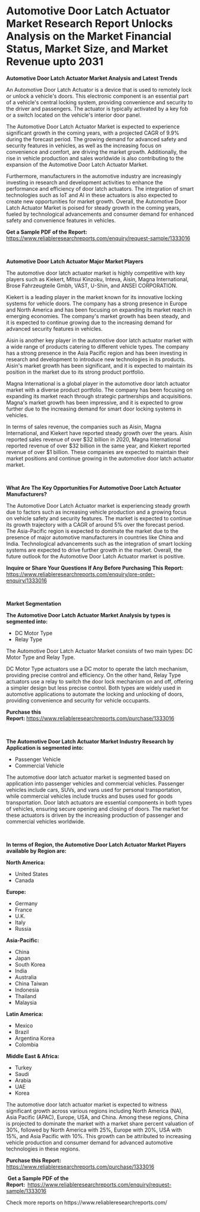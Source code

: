 <p><h1>Automotive Door Latch Actuator Market Research Report Unlocks Analysis on the Market Financial Status, Market Size, and Market Revenue upto 2031</h1></p><p><strong>Automotive Door Latch Actuator Market Analysis and Latest Trends</strong></p>
<p><p>An Automotive Door Latch Actuator is a device that is used to remotely lock or unlock a vehicle's doors. This electronic component is an essential part of a vehicle's central locking system, providing convenience and security to the driver and passengers. The actuator is typically activated by a key fob or a switch located on the vehicle's interior door panel.</p><p>The Automotive Door Latch Actuator Market is expected to experience significant growth in the coming years, with a projected CAGR of 9.9% during the forecast period. The growing demand for advanced safety and security features in vehicles, as well as the increasing focus on convenience and comfort, are driving the market growth. Additionally, the rise in vehicle production and sales worldwide is also contributing to the expansion of the Automotive Door Latch Actuator Market.</p><p>Furthermore, manufacturers in the automotive industry are increasingly investing in research and development activities to enhance the performance and efficiency of door latch actuators. The integration of smart technologies such as IoT and AI in these actuators is also expected to create new opportunities for market growth. Overall, the Automotive Door Latch Actuator Market is poised for steady growth in the coming years, fueled by technological advancements and consumer demand for enhanced safety and convenience features in vehicles.</p></p>
<p><strong>Get a Sample PDF of the Report:&nbsp;</strong> <a href="https://www.reliableresearchreports.com/enquiry/request-sample/1333016">https://www.reliableresearchreports.com/enquiry/request-sample/1333016</a></p>
<p>&nbsp;</p>
<p><strong>Automotive Door Latch Actuator Major Market Players</strong></p>
<p><p>The automotive door latch actuator market is highly competitive with key players such as Kiekert, Mitsui Kinzoku, Inteva, Aisin, Magna International, Brose Fahrzeugteile Gmbh, VAST, U-Shin, and ANSEI CORPORATION. </p><p>Kiekert is a leading player in the market known for its innovative locking systems for vehicle doors. The company has a strong presence in Europe and North America and has been focusing on expanding its market reach in emerging economies. The company's market growth has been steady, and it is expected to continue growing due to the increasing demand for advanced security features in vehicles.</p><p>Aisin is another key player in the automotive door latch actuator market with a wide range of products catering to different vehicle types. The company has a strong presence in the Asia Pacific region and has been investing in research and development to introduce new technologies in its products. Aisin's market growth has been significant, and it is expected to maintain its position in the market due to its strong product portfolio.</p><p>Magna International is a global player in the automotive door latch actuator market with a diverse product portfolio. The company has been focusing on expanding its market reach through strategic partnerships and acquisitions. Magna's market growth has been impressive, and it is expected to grow further due to the increasing demand for smart door locking systems in vehicles.</p><p>In terms of sales revenue, the companies such as Aisin, Magna International, and Kiekert have reported steady growth over the years. Aisin reported sales revenue of over $32 billion in 2020, Magna International reported revenue of over $32 billion in the same year, and Kiekert reported revenue of over $1 billion. These companies are expected to maintain their market positions and continue growing in the automotive door latch actuator market.</p></p>
<p>&nbsp;</p>
<p><strong>What Are The Key Opportunities For Automotive Door Latch Actuator Manufacturers?</strong></p>
<p><p>The Automotive Door Latch Actuator market is experiencing steady growth due to factors such as increasing vehicle production and a growing focus on vehicle safety and security features. The market is expected to continue its growth trajectory with a CAGR of around 5% over the forecast period. The Asia-Pacific region is expected to dominate the market due to the presence of major automotive manufacturers in countries like China and India. Technological advancements such as the integration of smart locking systems are expected to drive further growth in the market. Overall, the future outlook for the Automotive Door Latch Actuator market is positive.</p></p>
<p><strong>Inquire or Share Your Questions If Any Before Purchasing This Report:</strong> <a href="https://www.reliableresearchreports.com/enquiry/pre-order-enquiry/1333016">https://www.reliableresearchreports.com/enquiry/pre-order-enquiry/1333016</a></p>
<p>&nbsp;</p>
<p><strong>Market Segmentation</strong></p>
<p><strong>The Automotive Door Latch Actuator Market Analysis by types is segmented into:</strong></p>
<p><ul><li>DC Motor Type</li><li>Relay Type</li></ul></p>
<p><p>The Automotive Door Latch Actuator Market consists of two main types: DC Motor Type and Relay Type. </p><p>DC Motor Type actuators use a DC motor to operate the latch mechanism, providing precise control and efficiency. On the other hand, Relay Type actuators use a relay to switch the door lock mechanism on and off, offering a simpler design but less precise control. Both types are widely used in automotive applications to automate the locking and unlocking of doors, providing convenience and security for vehicle occupants.</p></p>
<p><strong>Purchase this Report:&nbsp;</strong><a href="https://www.reliableresearchreports.com/purchase/1333016">https://www.reliableresearchreports.com/purchase/1333016</a></p>
<p>&nbsp;</p>
<p><strong>The Automotive Door Latch Actuator Market Industry Research by Application is segmented into:</strong></p>
<p><ul><li>Passenger Vehicle</li><li>Commercial Vehicle</li></ul></p>
<p><p>The automotive door latch actuator market is segmented based on application into passenger vehicles and commercial vehicles. Passenger vehicles include cars, SUVs, and vans used for personal transportation, while commercial vehicles include trucks and buses used for goods transportation. Door latch actuators are essential components in both types of vehicles, ensuring secure opening and closing of doors. The market for these actuators is driven by the increasing production of passenger and commercial vehicles worldwide.</p></p>
<p>&nbsp;</p>
<p><strong>In terms of Region, the Automotive Door Latch Actuator Market Players available by Region are:</strong></p>
<p>
    <p> <strong> North America: </strong>
        <ul>
            <li>United States</li>
            <li>Canada</li>
        </ul>
        </p> 
    <p> <strong> Europe: </strong>
        <ul>
            <li>Germany</li>
            <li>France</li>
            <li>U.K.</li>
            <li>Italy</li>
            <li>Russia</li>
        </ul>
        </p> 
    <p> <strong> Asia-Pacific: </strong>
        <ul>
            <li>China</li>
            <li>Japan</li>
            <li>South Korea</li>
            <li>India</li>
            <li>Australia</li>
            <li>China Taiwan</li>
            <li>Indonesia</li>
            <li>Thailand</li>
            <li>Malaysia</li>
        </ul>
        </p> 
    <p> <strong> Latin America: </strong>
        <ul>
            <li>Mexico</li>
            <li>Brazil</li>
            <li>Argentina Korea</li>
            <li>Colombia</li>
        </ul>
        </p> 
    <p> <strong> Middle East & Africa: </strong>
        <ul>
            <li>Turkey</li>
            <li>Saudi</li>
            <li>Arabia</li>
            <li>UAE</li>
            <li>Korea</li>
        </ul>
    </p>
    </p>
<p><p>The automotive door latch actuator market is expected to witness significant growth across various regions including North America (NA), Asia Pacific (APAC), Europe, USA, and China. Among these regions, China is projected to dominate the market with a market share percent valuation of 30%, followed by North America with 25%, Europe with 20%, USA with 15%, and Asia Pacific with 10%. This growth can be attributed to increasing vehicle production and consumer demand for advanced automotive technologies in these regions.</p></p>
<p><strong>Purchase this Report: </strong><a href="https://www.reliableresearchreports.com/purchase/1333016">https://www.reliableresearchreports.com/purchase/1333016</a></p>
<p>&nbsp;<strong>Get a Sample PDF of the Report:&nbsp;&nbsp;</strong><a href="https://www.reliableresearchreports.com/enquiry/request-sample/1333016">https://www.reliableresearchreports.com/enquiry/request-sample/1333016</a></p>
<p><strong></strong></p>
<p>Check more reports on https://www.reliableresearchreports.com/</p>